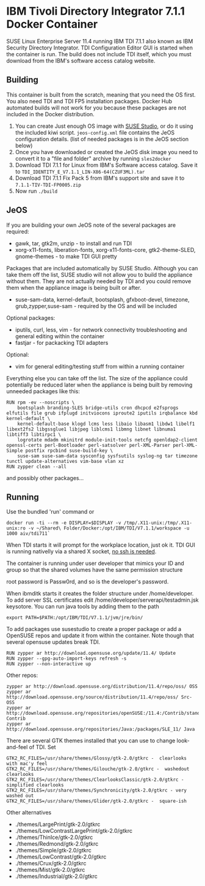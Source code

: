IBM Tivoli Directory Integrator 7.1.1 Docker Container
======================================================

SUSE Linux Enterprise Server 11.4 running IBM TDI 7.1.1 also known as IBM Security Directory Integrator.
TDI Configuration Editor GUI is started when the container is run.
The build does not include TDI itself, which you must download from the IBM's software access catalog website.

Building
--------
This container is built from the scratch, meaning that you need the OS first. You also need TDI and TDI FP5 installation packages. Docker Hub automated builds will not work for you because these packages are not included in the Docker distribution.

1. You can create Just enough OS image with [SUSE Studio](https://susestudio.com), or do it using the included kiwi script. `jeos-config.xml` file contains the JeOS configuration details. (list of needed packages is in the JeOS section below)
2. Once you have downloaded or created the JeOS disk image you need to convert it to a "file and folder" archive by running `sles2docker`
3. Download TDI 7.1.1 for Linux from IBM's Software access catalog. Save it to `TDI_IDENTITY_E_V7.1.1_LIN-X86-64(CZUF3ML).tar`
4. Download TDI 7.1.1 Fix Pack 5 from IBM's support site and save it to `7.1.1-TIV-TDI-FP0005.zip`
5. Now run `./build`

JeOS
----
If you are building your own JeOS note of the several packages are required:
* gawk, tar, gtk2m, unzip - to install and run TDI
* xorg-x11-fonts, liberation-fonts, xorg-x11-fonts-core, gtk2-theme-SLED, gnome-themes - to make TDI GUI pretty

Packages that are included automatically by SUSE Studio. Although you can take them off the list, SUSE studio will not allow you to build the appliance without them. They are not actually needed by TDI and you could remove them when the appliance image is being built or after.
* suse-sam-data, kernel-default, bootsplash, gfxboot-devel, timezone, grub,zypper,suse-sam - required by the OS and will be included

Optional packages:
* iputils, curl, less, vim - for network connectivity troubleshooting and general editing within the container
* fastjar - for packacking TDI adapters

Optional:
* vim for general editing/testing stuff from within a running container

Everything else you can take off the list. The size of the appliance could potentially be reduced later when the appliance is being built by removing unneeded packages like this:

```
RUN rpm -ev --noscripts \
    bootsplash branding-SLES bridge-utils cron dhcpcd e2fsprogs elfutils file grub ifplugd initviocons iproute2 iputils irqbalance kbd kernel-default \
    kernel-default-base klogd lcms less libaio libasm1 libdw1 libelf1 libext2fs2 libgssglue1 libjpeg liblcms1 libmng libnet libnuma1 libtiff3 libtirpc1 \
    logrotate mdadm mkinitrd module-init-tools netcfg openldap2-client openssl-certs perl-Bootloader perl-satsolver perl-XML-Parser perl-XML-Simple postfix rpcbind suse-build-key \
    suse-sam suse-sam-data sysconfig sysfsutils syslog-ng tar timezone tunctl update-alternatives vim-base vlan xz
RUN zypper clean --all
```
and possibly other packages...

Running
-------
Use the bundled 'run' command or

    docker run -ti --rm -e DISPLAY=$DISPLAY -v /tmp/.X11-unix:/tmp/.X11-unix:ro -v ~/Shared\ Folder/Docker:/opt/IBM/TDI/V7.1.1/workspace -u 1000 aiv/tdi711`

When TDI starts it will prompt for the workplace location, just ok it.
TDI GUI is running nativelly via a shared X socket, [no ssh is needed](http://stackoverflow.com/questions/25281992/alternatives-to-ssh-x11-forwarding-for-docker-containers/25334301#25334301).

The container is running under user developer that mimics your ID and group so that the shared volumes have the same permission structure

root password is Passw0rd, and so is the developer's password.

When ibmditk starts it creates the folder structure under /home/developer. To add server SSL certificates edit /home/developer/serverapi/testadmin.jsk keysotore. You can run java tools by adding them to the path

    export PATH=$PATH:/opt/IBM/TDI/V7.1.1/jvm/jre/bin/

To add packages use susestudio to create a proper package or add a OpenSUSE repos and update it from within the container. Note though that several opensuse updates break TDI.

```
RUN zypper ar http://download.opensuse.org/update/11.4/ Update
RUN zypper --gpg-auto-import-keys refresh -s
RUN zypper --non-interactive up
```

Other repos:

```
zypper ar http://download.opensuse.org/distribution/11.4/repo/oss/ OSS
zypper ar http://download.opensuse.org/source/distribution/11.4/repo/oss/ Src-OSS
zypper ar http://download.opensuse.org/repositories/openSUSE:/11.4:/Contrib/standard/ Contrib
zypper ar http://download.opensuse.org/repositories/Java:/packages/SLE_11/ Java
```

There are several GTK themes installed that you can use to change look-and-feel of TDI. Set

```
GTK2_RC_FILES=/usr/share/themes/Glossy/gtk-2.0/gtkrc -  clearlooks with mac'y feel
GTK2_RC_FILES=/usr/share/themes/Gilouche/gtk-2.0/gtkrc -  washedout clearlooks
GTK2_RC_FILES=/usr/share/themes/ClearlooksClassic/gtk-2.0/gtkrc - simplified clearlooks
GTK2_RC_FILES=/usr/share/themes/Synchronicity/gtk-2.0/gtkrc - very washed out
GTK2_RC_FILES=/usr/share/themes/Glider/gtk-2.0/gtkrc -  square-ish
```

Other alternatives

* ./themes/LargePrint/gtk-2.0/gtkrc
* ./themes/LowContrastLargePrint/gtk-2.0/gtkrc
* ./themes/ThinIce/gtk-2.0/gtkrc
* ./themes/Redmond/gtk-2.0/gtkrc
* ./themes/Simple/gtk-2.0/gtkrc
* ./themes/LowContrast/gtk-2.0/gtkrc
* ./themes/Crux/gtk-2.0/gtkrc
* ./themes/Mist/gtk-2.0/gtkrc
* ./themes/Industrial/gtk-2.0/gtkrc
